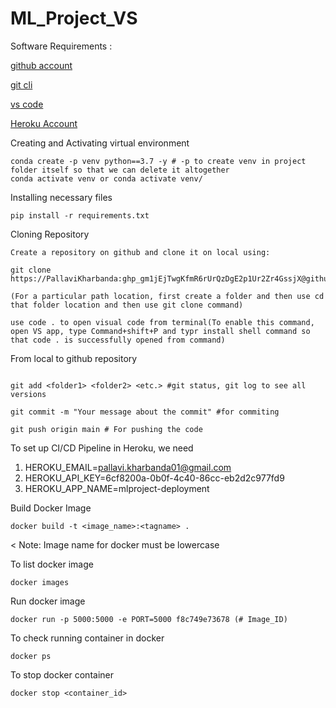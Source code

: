 # ML_Project_VS


Software Requirements :

[github account](https://github.com/) 

[git cli](https://git-scm.com/downloads)

[vs code](https://code.visualstudio.com/)

[Heroku Account](heroku.com) 



Creating  and  Activating virtual environment
```
conda create -p venv python==3.7 -y # -p to create venv in project folder itself so that we can delete it altogether
conda activate venv or conda activate venv/
```
Installing necessary files

```
pip install -r requirements.txt
```

Cloning Repository
```
Create a repository on github and clone it on local using:

git clone https://PallaviKharbanda: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@github.com/PallaviKharbanda/ML_Project_VS.git

(For a particular path location, first create a folder and then use cd that folder location and then use git clone command)

use code . to open visual code from terminal(To enable this command, open VS app, type Command+shift+P and typr install shell command so that code . is successfully opened from command)

```
From local to github repository
```

git add <folder1> <folder2> <etc.> #git status, git log to see all versions
  
git commit -m "Your message about the commit" #for commiting

git push origin main # For pushing the code
```

To set up CI/CD Pipeline in Heroku, we need 

1. HEROKU_EMAIL=pallavi.kharbanda01@gmail.com
2. HEROKU_API_KEY=6cf8200a-0b0f-4c40-86cc-eb2d2c977fd9
3. HEROKU_APP_NAME=mlproject-deployment

Build Docker Image
```
docker build -t <image_name>:<tagname> .
```
< Note: Image name for docker must be lowercase

To list docker image
```
docker images
```
Run docker image

```
docker run -p 5000:5000 -e PORT=5000 f8c749e73678 (# Image_ID)
```

To check running container in docker
```
docker ps
```
To stop docker container
```
docker stop <container_id>
```





